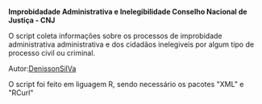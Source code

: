 **Improbidadade Administrativa e Inelegibilidade Conselho Nacional de Justiça - CNJ**

O script coleta informações sobre os processos de improbidade administrativa administrativa e dos cidadãos inelegiveis por algum tipo de processo civil ou criminal.

Autor:[DenissonSilVa](http://www.denissonsilva.com)

O script foi feito em liguagem R, sendo necessário os pacotes "XML" e "RCurl"